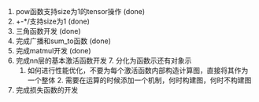 1. pow函数支持size为1的tensor操作 (done)
2. +-*/支持size为1              (done)
3. 三角函数开发                  (done)
4. 完成广播和sum_to函数          (done)
5. 完成matmul开发               (done)
6. 完成nn层的基本激活函数开发
   7. 分化为函数示还有对象示
      1. 如何进行性能优化，不要为每个激活函数内部构造计算图，直接将其作为一个整体
         2. 需要在运算的时候添加一个机制，何时构建图，何时不构建图
7. 完成损失函数的开发